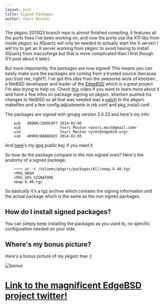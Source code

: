 ```yaml
---
layout: post
title: Signed Packages
author: Youri Mouton
---
```


The pkgsrc 2013Q3 branch repo is almost finished compiling, it features all the ports fixes I've been working on, and now the ports use the X11 libs from inside pkgsrc so XQuartz will only be needed to actually start the X server! I will try to get an X server working from pkgsrc to avoid having to install XQuartz from macosforge but that is more complicated than I first though (I'll post about it later).

But more importantly, the packages are now signed! This means you can easily make sure the packages are coming from a trusted source (because you trust me, right?). 
I've got this idea from the awesome work of khorben , a NetBSD developper and leader of the [EdgeBSD](http://edgebsd.org) which is a great project I'm also trying to help on. Check [this](http://video.fosdem.org/2014/AW1121/Saturday/The_EdgeBSD_Project.webm) video if you want to learn more about it and have a few infos on package signing on pkgsrc. khorben pushed his changes to NetBSD so all that was needed was a [patch](http://lists.edgebsd.org/edgebsd-developers/2013/09/msg00001.html) to the pkgsrc makefiles and a few config adjustments in mk.conf and pkg_install.conf. 

The packages are signed with gnupg version 2.0.22 and here's my info:

        pub   4096R/2D99C8F7 2014-02-05     
        uid                  Youri Mouton <youri.mout@gmail.com>     
        uid                  Youri Mouton <yrmt@edgebsd.org>     
        sub   4096R/B6BAE02C 2014-02-05     

And [here](http://paste.unixhub.net/index.php/hO8S/)'s my gpg public key if you need it.

So how do the package compare to the non signed ones? Here's the anatomy of a signed package: 

        ──── ar -t /Volumes/pkgsrc/packages/All/nmap-6.40.tgz
        +PKG_HASH
        +PKG_GPG_SIGNATURE
        nmap-6.40.tgz

So basically it's a tgz archive which contains the signing information and the actual package which is the same as  the non signed packages.

How do I install signed packages?
---------------------------------

You can simply keep installing the packages as you used to, no specific configuration needed on your side.

Where's my bonus picture?
-------------------------

Here's a bonus picture of my pkgsrc tree :)

![bonus](https://pbs.twimg.com/media/BfjrFFlIcAASyQU.jpg)


# [Link to the magnificent EdgeBSD project twitter!](https://twitter.com/EdgeBSD)
